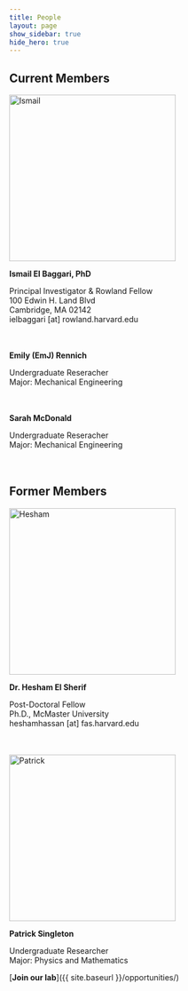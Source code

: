 ```yaml
---
title: People
layout: page
show_sidebar: true
hide_hero: true
---
```


<h2>Current Members</h2>
<img src="../img/Ismail.png" alt="Ismail" width="300"/>


**Ismail El Baggari, PhD**

Principal Investigator & Rowland Fellow<br/>
100 Edwin H. Land Blvd<br/>
Cambridge, MA 02142<br/>
ielbaggari [at] rowland.harvard.edu<br/>
<br/>
<br/>


**Emily (EmJ) Rennich**

Undergraduate Reseracher<br/>
Major: Mechanical Engineering<br/>
<br/>
<br/>

**Sarah McDonald**

Undergraduate Reseracher<br/>
Major: Mechanical Engineering<br/>
<br/>
<br/>


<h2>Former Members</h2>
<img src="../img/Hesham.png" alt="Hesham" width="300"/>

**Dr. Hesham El Sherif**

Post-Doctoral Fellow<br/>
Ph.D., McMaster University<br/>
heshamhassan [at] fas.harvard.edu<br/>
<br/>
<br/>

<img src="../img/Patrick-1.jpg" alt="Patrick" width="300"/>

**Patrick Singleton**

Undergraduate Researcher<br/>
Major: Physics and Mathematics<br/>

[**Join our lab**]({{ site.baseurl }}/opportunities/)
